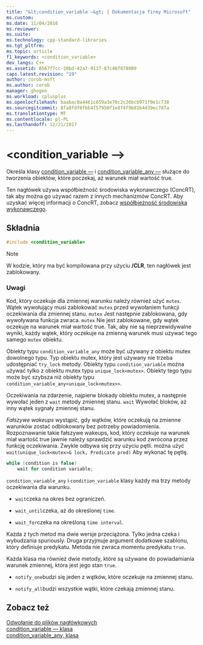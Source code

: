 ```yaml
---
title: "&lt;condition_variable —&gt; | Dokumentacja firmy Microsoft"
ms.custom: 
ms.date: 11/04/2016
ms.reviewer: 
ms.suite: 
ms.technology: cpp-standard-libraries
ms.tgt_pltfrm: 
ms.topic: article
f1_keywords: <condition_variable>
dev_langs: C++
ms.assetid: 8567f7cc-20bd-42a7-9137-87c46f878009
caps.latest.revision: "19"
author: corob-msft
ms.author: corob
manager: ghogen
ms.workload: cplusplus
ms.openlocfilehash: baabac0a4461c659a3e70c2c26bcb971f0e1c738
ms.sourcegitcommit: 8fa8fdf0fbb4f57950f1e8f4f9b81b4d39ec7d7a
ms.translationtype: MT
ms.contentlocale: pl-PL
ms.lasthandoff: 12/21/2017
---
```

# <a name="ltconditionvariablegt"></a>&lt;condition_variable —&gt;
Określa klasy [condition_variable —](../standard-library/condition-variable-class.md) i [condition_variable_any —](../standard-library/condition-variable-any-class.md) służące do tworzenia obiektów, które poczekaj, aż warunek miał wartość true.  
  
 Ten nagłówek używa współbieżność środowiska wykonawczego (ConcRT), tak aby można go używać razem z innych mechanizmów ConcRT. Aby uzyskać więcej informacji o ConcRT, zobacz [współbieżność środowiska wykonawczego](../parallel/concrt/concurrency-runtime.md).  
  
## <a name="syntax"></a>Składnia  
  
```cpp  
#include <condition_variable>  
```  
  
> [!NOTE]
>  W kodzie, który ma być kompilowana przy użyciu **/CLR**, ten nagłówek jest zablokowany.  
  
### <a name="remarks"></a>Uwagi  
 Kod, który oczekuje dla zmiennej warunku należy również użyć `mutex`. Wątek wywołujący musi zablokować `mutex` przed wywołaniem funkcji oczekiwania dla zmiennej stanu. `mutex` Jest następnie zablokowana, gdy wywoływana funkcja zwraca. `mutex` Nie jest zablokowane, gdy wątek oczekuje na warunek miał wartość true. Tak, aby nie są nieprzewidywalne wyniki, każdy wątek, który oczekuje na zmienną warunek musi używać tego samego `mutex` obiektu.  
  
 Obiekty typu `condition_variable_any` może być używany z obiektu mutex dowolnego typu. Typ obiektu mutex, który jest używany nie trzeba udostępniać `try_lock` metody. Obiekty typu `condition_variable` można używać tylko z obiektu mutex typu `unique_lock<mutex>`. Obiekty tego typu może być szybsza niż obiekty typu `condition_variable_any<unique_lock<mutex>>`.  
  
 Oczekiwania na zdarzenie, najpierw blokady obiektu mutex, a następnie wywołać jeden z `wait` metody zmiennej stanu. `wait` Wywołać bloków, aż inny wątek sygnały zmiennej stanu.  
  
 *Fałszywe wakeups* wystąpić, gdy wątków, które oczekują na zmienne warunków zostać odblokowany bez potrzeby powiadomienia. Rozpoznawanie takie fałszywe wakeups, kod, który oczekuje na warunek miał wartość true jawnie należy sprawdzić warunku kod zwrócona przez funkcję oczekiwania. Zwykle odbywa się przy użyciu pętli. można użyć `wait(unique_lock<mutex>& lock, Predicate pred)` Aby wykonać tę pętlę.  
  
```cpp  
while (condition is false)
    wait for condition variable;
```  
  
 `condition_variable_any` i `condition_variable` klasy każdy ma trzy metody oczekiwania dla warunku.  
  
- `wait`czeka na okres bez ograniczeń.  
  
- `wait_until`czeka, aż do określonej `time`.  
  
- `wait_for`czeka na określoną `time interval`.  
  
 Każda z tych metod ma dwie wersje przeciążona. Tylko jedna czeka i wybudzania spuriously. Druga przyjmuje argument dodatkowe szablonu, który definiuje predykatu. Metoda nie zwraca momentu predykatu `true`.  
  
 Każda klasa ma również dwie metody, które są używane do powiadamiania warunek zmiennej, która jest jego stan `true`.  
  
- `notify_one`budzi się jeden z wątków, które oczekuje na zmiennej stanu.  
  
- `notify_all`budzi wszystkie wątki, które czekają zmiennej stanu.  
  
## <a name="see-also"></a>Zobacz też  
 [Odwołanie do plików nagłówkowych](../standard-library/cpp-standard-library-header-files.md)   
 [condition_variable — klasa](../standard-library/condition-variable-class.md)   
 [condition_variable_any, klasa](../standard-library/condition-variable-any-class.md)
